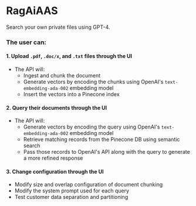 # RagAiAAS

Search your own private files using GPT-4.

### The user can:

#### 1. Upload `.pdf`, `.doc/x`, and `.txt` files through the UI

- The API will:
  - Ingest and chunk the document
  - Generate vectors by encoding the chunks using OpenAI's `text-embedding-ada-002` embedding model
  - Insert the vectors into a Pinecone index

#### 2. Query their documents through the UI

- The API will:
  - Generate vectors by encoding the query using OpenAI's `text-embedding-ada-002` embedding model
  - Retrieve matching records from the Pinecone DB using semantic search
  - Pass those records to OpenAI's API along with the query to generate a more refined response

#### 3. Change configuration through the UI

- Modify size and overlap configuration of document chunking
- Modify the system prompt used for each query
- Test customer data separation and partitioning
